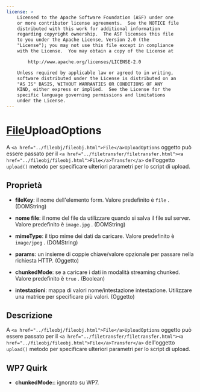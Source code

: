 ```yaml
---
license: >
    Licensed to the Apache Software Foundation (ASF) under one
    or more contributor license agreements.  See the NOTICE file
    distributed with this work for additional information
    regarding copyright ownership.  The ASF licenses this file
    to you under the Apache License, Version 2.0 (the
    "License"); you may not use this file except in compliance
    with the License.  You may obtain a copy of the License at

        http://www.apache.org/licenses/LICENSE-2.0

    Unless required by applicable law or agreed to in writing,
    software distributed under the License is distributed on an
    "AS IS" BASIS, WITHOUT WARRANTIES OR CONDITIONS OF ANY
    KIND, either express or implied.  See the License for the
    specific language governing permissions and limitations
    under the License.
---
```


# <a href="../fileobj/fileobj.html">File</a>UploadOptions

A `<a href="../fileobj/fileobj.html">File</a>UploadOptions` oggetto può essere passato per il `<a href="../filetransfer/filetransfer.html"><a href="../fileobj/fileobj.html">File</a>Transfer</a>` dell'oggetto `upload()` metodo per specificare ulteriori parametri per lo script di upload.

## Proprietà

*   **fileKey**: il nome dell'elemento form. Valore predefinito è `file` . (DOMString)

*   **nome file**: il nome del file da utilizzare quando si salva il file sul server. Valore predefinito è `image.jpg` . (DOMString)

*   **mimeType**: il tipo mime dei dati da caricare. Valore predefinito è `image/jpeg` . (DOMString)

*   **params**: un insieme di coppie chiave/valore opzionale per passare nella richiesta HTTP. (Oggetto)

*   **chunkedMode**: se a caricare i dati in modalità streaming chunked. Valore predefinito è `true` . (Boolean)

*   **intestazioni**: mappa di valori nome/intestazione intestazione. Utilizzare una matrice per specificare più valori. (Oggetto)

## Descrizione

A `<a href="../fileobj/fileobj.html">File</a>UploadOptions` oggetto può essere passato per il `<a href="../filetransfer/filetransfer.html"><a href="../fileobj/fileobj.html">File</a>Transfer</a>` dell'oggetto `upload()` metodo per specificare ulteriori parametri per lo script di upload.

## WP7 Quirk

*   **chunkedMode:**: ignorato su WP7.